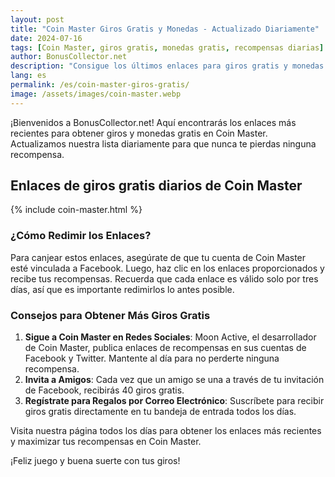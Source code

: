 ```yaml
---
layout: post
title: "Coin Master Giros Gratis y Monedas - Actualizado Diariamente"
date: 2024-07-16
tags: [Coin Master, giros gratis, monedas gratis, recompensas diarias]
author: BonusCollector.net
description: "Consigue los últimos enlaces para giros gratis y monedas en Coin Master actualizados diariamente. Aumenta tus recompensas sin costo."
lang: es
permalink: /es/coin-master-giros-gratis/
image: /assets/images/coin-master.webp
---
```


¡Bienvenidos a BonusCollector.net! Aquí encontrarás los enlaces más recientes para obtener giros y monedas gratis en Coin Master. Actualizamos nuestra lista diariamente para que nunca te pierdas ninguna recompensa.

## Enlaces de giros gratis diarios de Coin Master

{% include coin-master.html %}

### ¿Cómo Redimir los Enlaces?

Para canjear estos enlaces, asegúrate de que tu cuenta de Coin Master esté vinculada a Facebook. Luego, haz clic en los enlaces proporcionados y recibe tus recompensas. Recuerda que cada enlace es válido solo por tres días, así que es importante redimirlos lo antes posible.

### Consejos para Obtener Más Giros Gratis

1. **Sigue a Coin Master en Redes Sociales**: Moon Active, el desarrollador de Coin Master, publica enlaces de recompensas en sus cuentas de Facebook y Twitter. Mantente al día para no perderte ninguna recompensa.
2. **Invita a Amigos**: Cada vez que un amigo se una a través de tu invitación de Facebook, recibirás 40 giros gratis.
3. **Regístrate para Regalos por Correo Electrónico**: Suscríbete para recibir giros gratis directamente en tu bandeja de entrada todos los días.

Visita nuestra página todos los días para obtener los enlaces más recientes y maximizar tus recompensas en Coin Master.

¡Feliz juego y buena suerte con tus giros!
